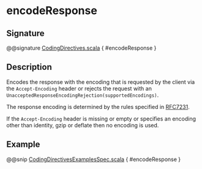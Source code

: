 # encodeResponse

## Signature

@@signature [CodingDirectives.scala]($akka-http$/akka-http/src/main/scala/akka/http/scaladsl/server/directives/CodingDirectives.scala) { #encodeResponse }

## Description

Encodes the response with the encoding that is requested by the client via the `Accept-Encoding` header or rejects the request with an `UnacceptedResponseEncodingRejection(supportedEncodings)`.

The response encoding is determined by the rules specified in [RFC7231](http://tools.ietf.org/html/rfc7231#section-5.3.4).

If the `Accept-Encoding` header is missing or empty or specifies an encoding other than identity, gzip or deflate then no encoding is used.

## Example

@@snip [CodingDirectivesExamplesSpec.scala]($test$/scala/docs/http/scaladsl/server/directives/CodingDirectivesExamplesSpec.scala) { #encodeResponse }
